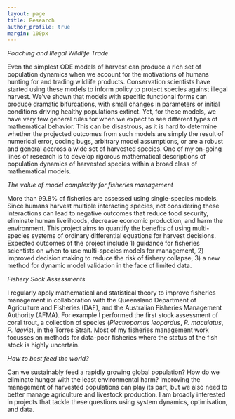 ```yaml
---
layout: page
title: Research
author_profile: true
margin: 100px
---
```


<i>Poaching and Illegal Wildlife Trade</i>

Even the simplest ODE models of harvest can produce a rich set of population dynamics when we account for the motivations of humans hunting for and trading wildlife products. Conservation scientists have started using these models to inform policy to protect species against illegal harvest. We've shown that models with specific functional forms can produce dramatic bifurcations, with small changes in parameters or initial conditions driving healthy populations extinct. Yet, for these models, we have very few general rules for when we expect to see different types of mathematical behavior. This can be disastrous, as it is hard to determine whether the projected outcomes from such models are simply the result of numerical error, coding bugs, arbitrary model assumptions, or are a robust and general accross a wide set of harvested species. One of my on-going lines of research is to develop rigorous mathematical descriptions of population dynamics of harvested species within a broad class of mathematical models. 


<i>The value of model complexity for fisheries management</i>

More than 99.8% of fisheries are assessed using single-species models. Since humans harvest multiple interacting species, not considering these interactions can lead to negative outcomes that reduce food security, eliminate human livelihoods, decrease economic production, and harm the environment. This project aims to quantify the benefits of using multi-species systems of ordinary differential equations for harvest decisions. Expected outcomes of the project include 1) guidance for fisheries scientists on when to use multi-species models for management, 2) improved decision making to reduce the risk of fishery collapse, 3) a new method for dynamic model validation in the face of limited data.


<i>Fishery Sock Assessments</i>

I regularly apply mathematical and statistical theory to improve fisheries management in collaboration with the Queensland Department of Agriculture and Fisheries (DAF), and the Australian Fisheries Management Authority (AFMA). For example I performed the first stock assessment of coral trout, a collection of species (<i>Plectropomus leopardus</i>, <i>P. maculatus</i>, <i>P. laevis</i>), in the Torres Strait. Most of my fisheries management work focusses on methods for data-poor fisheries where the status of the fish stock is highly uncertain. 


<i>How to best feed the world?</i>

Can we sustainably feed a rapidly growing global population? How do we eliminate hunger with the least environmental harm? Improving the management of harvested populations can play its part, but we also need to better manage agriculture and livestock production. I am broadly interested in projects that tackle these questions using system dynamics, optimisation, and data. 
